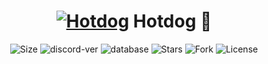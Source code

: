 <h1 align="center">
  <a href="#"><img src="https://i.imgur.com/kIeJdDm.png" alt="Hotdog"></a>
  Hotdog 🌭
</h1>
<p align="center">
    <img alt="Size" src="https://img.shields.io/github/languages/code-size/WilardzySenpai/Hotdog">
    <img alt="discord-ver" src="https://img.shields.io/badge/discord.js-v12.5.3-blue">
    <img alt="database" src="https://img.shields.io/badge/database-mongodb-informational?style=flat&logo=mongodb&logoColor=white&color=blue">
    <img alt="Stars" src="https://img.shields.io/github/stars/WilardzySenpai/Hotdog">
    <img alt="Fork" src="https://img.shields.io/github/forks/WilardzySenpai/Hotdog">
    <img alt="License" src="https://img.shields.io/github/license/WilardzySenpai/Hotdog">
</p>
